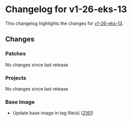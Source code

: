 # Changelog for v1-26-eks-13

This changelog highlights the changes for [v1-26-eks-13](https://github.com/aws/eks-distro/tree/v1-26-eks-13).

## Changes

### Patches
No changes since last release

### Projects
No changes since last release

### Base Image
* Update base image in tag file(s) ([2161](https://github.com/aws/eks-distro/pull/2161))

